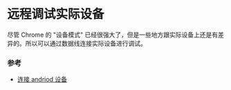 # 远程调试实际设备

尽管 Chrome 的 "设备模式" 已经很强大了，但是一些地方跟实际设备上还是有差异的。所以可以通过数据线连接实际设备进行调试。

### 参考

- [连接 andriod 设备](https://www.youtube.com/watch?v=s4zpL4VBbuU)
